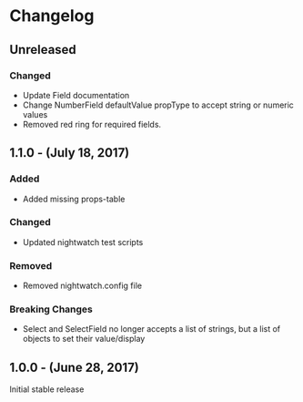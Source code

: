 Changelog
=========

Unreleased
----------
### Changed
* Update Field documentation
* Change NumberField defaultValue propType to accept string or numeric values
* Removed red ring for required fields.


1.1.0 - (July 18, 2017)
------------------
### Added
* Added missing props-table

### Changed
* Updated nightwatch test scripts

### Removed
* Removed nightwatch.config file

### Breaking Changes

* Select and SelectField no longer accepts a list of strings, but a list of objects to set their value/display

1.0.0 - (June 28, 2017)
------------------
Initial stable release
